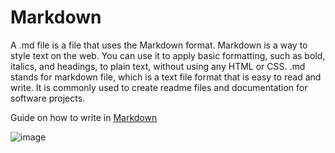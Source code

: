 # Markdown















A .md file is a file that uses the Markdown format. Markdown is a way to style text on the web. You can use it to apply basic formatting, such as bold, italics, and headings, to plain text, without using any HTML or CSS. .md stands for markdown file, which is a text file format that is easy to read and write. It is commonly used to create readme files and documentation for software projects.







Guide on how to write in [Markdown](https://www.markdownguide.org/cheat-sheet/)







![image](https://mdg.imgix.net/assets/images/markdown-flowchart.png?auto=format&fit=clip&q=40&w=1080)